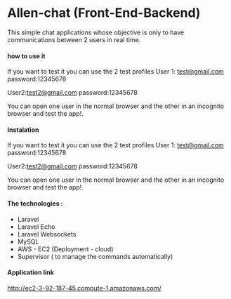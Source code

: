 # Allen-chat (Front-End-Backend)
This simple chat applications whose objective is only to have communications between 2 users in real time.

#### how to use it
If you want to test it you can use the 2 test profiles
User 1: test@gmail.com
password:12345678

User2:test2@gmail.com
password:12345678

You can open one user in the normal browser and the other in an incognito browser and test the app!.

#### Instalation 
If you want to test it you can use the 2 test profiles
User 1: test@gmail.com
password:12345678

User2:test2@gmail.com
password:12345678

You can open one user in the normal browser and the other in an incognito browser and test the app!.

#### The technologies :

- Laravel
- Laravel Echo
- Laravel Websockets 
- MySQL
- AWS - EC2  (Deployment - cloud)
- Supervisor ( to manage the commands automatically)

#### Application link
http://ec2-3-92-187-45.compute-1.amazonaws.com/